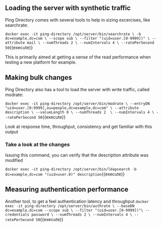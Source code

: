 ## Loading the server with synthetic traffic

Ping Directory comes with several tools to help in sizing excercises, like searchrate:

`docker exec -it ping-directory /opt/server/bin/searchrate \
	-b dc=example,dc=com \
	--scope sub \
	--filter "(uid=user.[0-9999])" \
	--attribute mail \
	--numThreads 2 \
	--numIntervals 4 \
	--ratePerSecond 50`{{execute}}

This is primarily aimed at getting a sense of the read performance when testing a new platform for example.


## Making bulk changes

Ping Directory also has a tool to load the server with write traffic, called modrate:

`docker exec -it ping-directory /opt/server/bin/modrate \
	--entryDN "uid=user.[0:9999],ou=people,dc=example,dc=com" \
	--attribute description \
	--valueLength 8 \
	--numThreads 2	\
	--numIntervals 4 \
	--ratePerSecond 50`{{execute}}

Look at response time, throughput, consistency and get familiar with this output


### Take a look at the changes

Issuing this command, you can verify that the description attribute was modified 

`docker exec -it ping-directory /opt/server/bin/ldapsearch -b dc=example,dc=com "(uid=user.0)" description`{{execute}}


## Measuring authentication performance
Another tool, to get a feel authentication latency and throughput
`docker exec -it ping-directory /opt/server/bin/authrate \
	--baseDN dc=example,dc=com --scope sub \
	--filter "(uid=user.[0-9999])"\
	--credentials password \
	--numThreads 2 \
	--numIntervals 4 \
	--ratePerSecond 50`{{execute}}